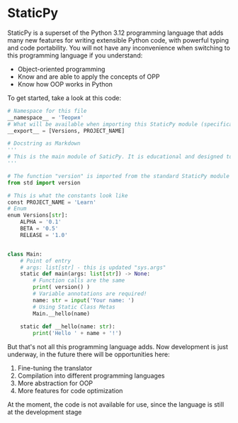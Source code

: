 # StaticPy

StaticPy is a superset of the Python 3.12 programming language that adds many new features for writing extensible Python code, with powerful typing and code portability. You will not have any inconvenience when switching to this programming language if you understand:
* Object-oriented programming
* Know and are able to apply the concepts of OPP
* Know how OOP works in Python

To get started, take a look at this code:
```python
# Namespace for this file
__namespace__ = 'Теория'
# What will be available when importing this StaticPy module (specifically this one)
__export__ = [Versions, PROJECT_NAME]

# Docstring as Markdown
'''
# This is the main module of SaticPy. It is educational and designed to show what StaticPy syntax looks like
'''

# The function "version" is imported from the standard StaticPy module - "std"
from std import version

# This is what the constants look like
const PROJECT_NAME = 'Learn'
# Enum
enum Versions[str]:
	ALPHA = '0.1'
	BETA = '0.5'
	RELEASE = '1.0'


class Main:
	# Point of entry
	# args: list[str] - this is updated "sys.args"
	static def main(args: list[str]) -> None:
		# Function calls are the same
		print( version() )
		# Variable annotations are required!
		name: str = input('Your name: ')
		# Using Static Class Metas
		Main.__hello(name)
	
	static def __hello(name: str):
		print('Hello ' + name + '!')

```

But that's not all this programming language adds.
Now development is just underway, in the future there will be opportunities here:
1. Fine-tuning the translator
2. Compilation into different programming languages
3. More abstraction for OOP
4. More features for code optimization

At the moment, the code is not available for use, since the language is still at the development stage
